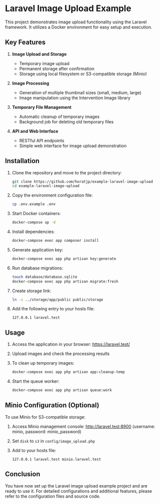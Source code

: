 # Laravel Image Upload Example

This project demonstrates image upload functionality using the Laravel framework. It utilizes a Docker environment for easy setup and execution.

## Key Features

1. **Image Upload and Storage**
   - Temporary image upload
   - Permanent storage after confirmation
   - Storage using local filesystem or S3-compatible storage (Minio)

2. **Image Processing**
   - Generation of multiple thumbnail sizes (small, medium, large)
   - Image manipulation using the Intervention Image library

3. **Temporary File Management**
   - Automatic cleanup of temporary images
   - Background job for deleting old temporary files

4. **API and Web Interface**
   - RESTful API endpoints
   - Simple web interface for image upload demonstration

## Installation

1. Clone the repository and move to the project directory:
   ```bash
   git clone https://github.com/horatjp/example-laravel-image-upload
   cd example-laravel-image-upload
   ```

2. Copy the environment configuration file:
   ```bash
   cp .env.example .env
   ```

3. Start Docker containers:
   ```bash
   docker-compose up -d
   ```

4. Install dependencies:
   ```bash
   docker-compose exec app composer install
   ```

5. Generate application key:
   ```bash
   docker-compose exec app php artisan key:generate
   ```

6. Run database migrations:
   ```bash
   touch database/database.sqlite
   docker-compose exec app php artisan migrate:fresh
   ```

7. Create storage link:
   ```bash
   ln -s ../storage/app/public public/storage
   ```

8. Add the following entry to your hosts file:
   ```
   127.0.0.1 laravel.test
   ```

## Usage

1. Access the application in your browser:
   https://laravel.test/

2. Upload images and check the processing results

3. To clean up temporary images:
   ```bash
   docker-compose exec app php artisan app:cleanup-temp
   ```

4. Start the queue worker:
   ```bash
   docker-compose exec app php artisan queue:work
   ```

## Minio Configuration (Optional)

To use Minio for S3-compatible storage:

1. Access Minio management console:
   http://laravel.test:8900 (username: minio, password: minio_password)

2. Set `disk` to `s3` in `config/image_upload.php`

3. Add to your hosts file:
   ```
   127.0.0.1 laravel.test minio.laravel.test
   ```

## Conclusion

You have now set up the Laravel image upload example project and are ready to use it. For detailed configurations and additional features, please refer to the configuration files and source code.
